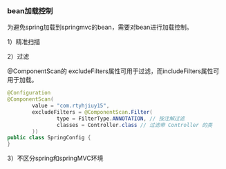 ### bean加载控制

为避免spring加载到springmvc的bean，需要对bean进行加载控制。

1）精准扫描

2）过滤

@ComponentScan的 excludeFilters属性可用于过滤，而includeFilters属性可用于加载。

```java
@Configuration
@ComponentScan(
        value = "com.rtyhjiuy15",
        excludeFilters = @ComponentScan.Filter(
                type = FilterType.ANNOTATION, // 按注解过滤
                classes = Controller.class // 过滤带 Controller 的类
        ))
public class SpringConfig {
}
```

3）不区分spring和springMVC环境



